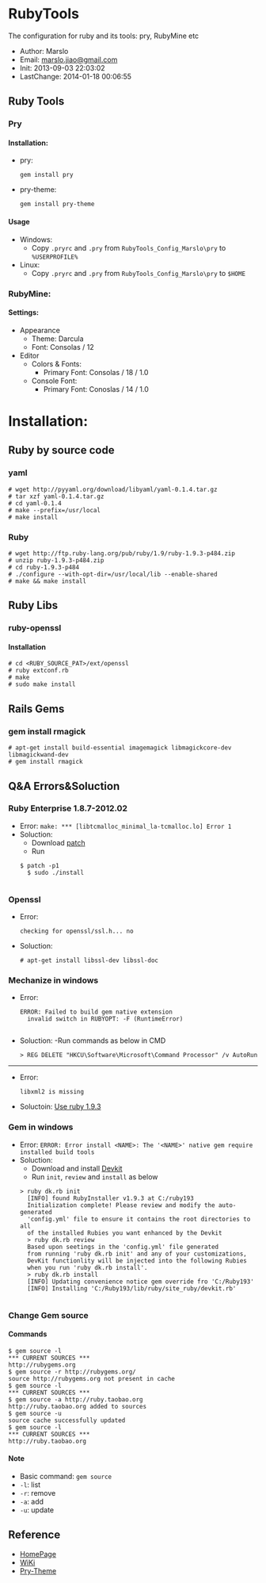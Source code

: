 RubyTools
=========

The configuration for ruby and its tools: pry, RubyMine etc
- Author: Marslo
- Email: marslo.jiao@gmail.com
- Init: 2013-09-03 22:03:02
- LastChange: 2014-01-18 00:06:55

## Ruby Tools
### Pry
#### Installation:
- pry:
    <pre><code>gem install pry</code></pre>
- pry-theme:
    <pre><code>gem install pry-theme</code></pre>

#### Usage
- Windows:
    - Copy `.pryrc` and `.pry` from `RubyTools_Config_Marslo\pry` to `%USERPROFILE%`
- Linux:
    - Copy `.pryrc` and `.pry` from `RubyTools_Config_Marslo\pry` to `$HOME`

### RubyMine:
#### Settings:
- Appearance
    - Theme: Darcula
    - Font: Consolas / 12
- Editor
    - Colors & Fonts:
        - Primary Font: Consolas / 18 / 1.0
    - Console Font:
        - Primary Font: Conoslas / 14 / 1.0

# Installation:

## Ruby by source code
### yaml

    # wget http://pyyaml.org/download/libyaml/yaml-0.1.4.tar.gz
    # tar xzf yaml-0.1.4.tar.gz
    # cd yaml-0.1.4
    # make --prefix=/usr/local
    # make install

### Ruby

    # wget http://ftp.ruby-lang.org/pub/ruby/1.9/ruby-1.9.3-p484.zip
    # unzip ruby-1.9.3-p484.zip
    # cd ruby-1.9.3-p484
    # ./configure --with-opt-dir=/usr/local/lib --enable-shared
    # make && make install

## Ruby Libs

### ruby-openssl
#### Installation

    # cd <RUBY_SOURCE_PAT>/ext/openssl
    # ruby extconf.rb
    # make
    # sudo make install

## Rails Gems
### gem install rmagick

    # apt-get install build-essential imagemagick libmagickcore-dev libmagickwand-dev
    # gem install rmagick

## Q&A Errors&Soluction

### Ruby Enterprise 1.8.7-2012.02
- Error: `make: *** [libtcmalloc_minimal_la-tcmalloc.lo] Error 1`
- Soluction:
    - Download [patch](https://gist.github.com/xibbar/3186499)
    - Run
    <pre><code>$ patch -p1 <PATH_OF_gistfile1.txt>
    $ sudo ./install
    </code></pre>

### Openssl
- Error:
    <pre><code>checking for openssl/ssl.h... no</code></pre>
- Soluction:
    <pre><code># apt-get install libssl-dev libssl-doc</code></pre>

### Mechanize in windows
- Error:
    <pre><code>ERROR: Failed to build gem native extension
    invalid switch in RUBYOPT: -F (RuntimeError)
    </code></pre>
- Soluction:
    -Run commands as below in CMD
    <pre><code>> REG DELETE "HKCU\Software\Microsoft\Command Processor" /v AutoRun</code></pre>

----

- Error: 
    <pre><code>libxml2 is missing</code></pre>
- Soluctoin: [Use ruby 1.9.3](http://stackoverflow.com/questions/16898286/error-invalid-switch-in-rubyopt-f-runtimeerror-is-shown-while-install-gems)

### Gem in windows
- Error: `ERROR: Error install <NAME>: The '<NAME>' native gem require installed build tools`
- Soluction:
    - Download and install [Devkit](http://rubyinstaller.org/downloads/)
    - Run `init`, `review` and `install` as below
    <pre><code>> ruby dk.rb init
    [INFO] found RubyInstaller v1.9.3 at C:/ruby193
    Initialization complete! Please review and modify the auto-generated
    'config.yml' file to ensure it contains the root directories to all
    of the installed Rubies you want enhanced by the Devkit
    > ruby dk.rb review
    Based upon seetings in the 'config.yml' file generated
    from running 'ruby dk.rb init' and any of your customizations,
    DevKit functionlity will be injected into the following Rubies
    when you run 'ruby dk.rb install'.
    > ruby dk.rb install
    [INFO] Updating convenience notice gem override fro 'C:/Ruby193'
    [INFO] Installing 'C:/Ruby193/lib/ruby/site_ruby/devkit.rb'
    </code></pre>

### Change Gem source
#### Commands

    $ gem source -l
    *** CURRENT SOURCES ***
    http://rubygems.org
    $ gem source -r http://rubygems.org/
    source http://rubygems.org not present in cache
    $ gem source -l
    *** CURRENT SOURCES ***
    $ gem source -a http://ruby.taobao.org
    http://ruby.taobao.org added to sources
    $ gem source -u
    source cache successfully updated
    $ gem source -l
    *** CURRENT SOURCES ***
    http://ruby.taobao.org

#### Note
- Basic command: `gem source`
- `-l`: list
- `-r`: remove
- `-a`: add
- `-u`: update

## Reference
- [HomePage](https://github.com/pry/pry)
- [WiKi](https://github.com/pry/pry/wiki)
- [Pry-Theme](https://github.com/kyrylo/pry-theme)
